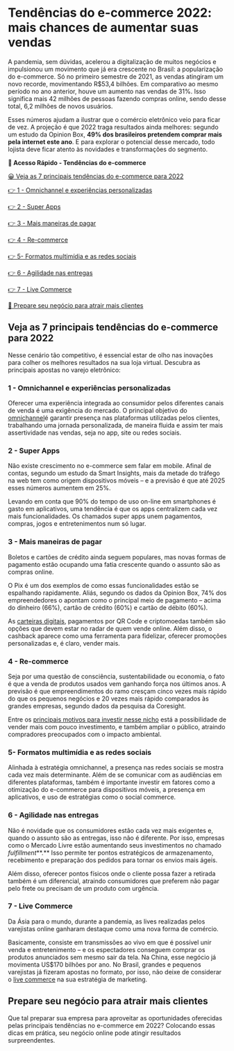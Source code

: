 # Tendências do e-commerce 2022: mais chances de aumentar suas vendas

A pandemia, sem dúvidas, acelerou a digitalização de muitos negócios e impulsionou um movimento que já era crescente no Brasil: a popularização do e-commerce. Só no primeiro semestre de 2021, as vendas atingiram um novo recorde, movimentando R$53,4 bilhões. Em comparativo ao mesmo período no ano anterior, houve um aumento nas vendas de 31%. Isso significa mais 42 milhões de pessoas fazendo compras online, sendo desse total, 6,2 milhões de novos usuários.

Esses números ajudam a ilustrar que o comércio eletrônico veio para ficar de vez. A projeção é que 2022 traga resultados ainda melhores: segundo um estudo da Opinion Box, **49% dos brasileiros pretendem comprar mais pela internet este ano**. E para explorar o potencial desse mercado, todo lojista deve ficar atento às novidades e transformações do segmento.

**💙 Acesso Rápido - Tendências do e-commerce**

[😀 Veja as 7 principais tendências do e-commerce para 2022](#A)

[👉 1 - Omnichannel e experiências personalizadas](#B)

[👉 2 - Super Apps](#C)

[👉 3 - Mais maneiras de pagar](#D)

[👉 4 - Re-commerce](#E)

[👉 5- Formatos multimídia e as redes sociais](#F)

[👉 6 - Agilidade nas entregas](#G)

[👉 7 - Live Commerce](#H)

[💙 Prepare seu negócio para atrair mais clientes](#I)

[](#)
## **Veja as 7 principais tendências do e-commerce para 2022**

Nesse cenário tão competitivo, é essencial estar de olho nas inovações para colher os melhores resultados na sua loja virtual. Descubra as principais apostas no varejo eletrônico:

[](#)
### **1 - Omnichannel e experiências personalizadas**

Oferecer uma experiência integrada ao consumidor pelos diferentes canais de venda é uma exigência do mercado. O principal objetivo do [omnichannel](https://conteudo.mercadopago.com.br/por-que-investir-em-estrategias-omnichannel-no-seu-e-commerce)é garantir presença nas plataformas utilizadas pelos clientes,  trabalhando uma jornada personalizada, de maneira fluida e assim ter mais assertividade nas vendas, seja no app, site ou redes sociais.

[](#)
### **2 - Super Apps**

Não existe crescimento no e-commerce sem falar em mobile. Afinal de contas, segundo um estudo da Smart Insights, mais da metade do tráfego na web tem como origem dispositivos móveis – e a previsão é que até 2025 esses números aumentem em 25%.

Levando em conta que 90% do tempo de uso on-line em smartphones é gasto em aplicativos, uma tendência é que os apps centralizem cada vez mais funcionalidades. Os chamados super apps unem pagamentos, compras, jogos e entretenimentos num só lugar.

[](#)
### **3 - Mais maneiras de pagar**

Boletos e cartões de crédito ainda seguem populares, mas novas formas de pagamento estão ocupando uma fatia crescente quando o assunto são as compras online.

O Pix é um dos exemplos de como essas funcionalidades estão se espalhando rapidamente. Aliás, segundo os dados da Opinion Box, 74% dos empreendedores o apontam como o principal meio de pagamento – acima do dinheiro (66%), cartão de crédito (60%) e cartão de débito (60%).

As [carteiras digitais](https://conteudo.mercadopago.com.br/pagamentos-do-futuro-carteiras-digitais-e-outras-tendencias), pagamentos por QR Code e criptomoedas também são opções que devem estar no radar de quem vende online. Além disso, o cashback aparece como uma ferramenta para fidelizar, oferecer promoções personalizadas e, é claro, vender mais.

[](#)
### **4 - Re-commerce**

Seja por uma questão de consciência, sustentabilidade ou economia, o fato é que a venda de produtos usados vem ganhando força nos últimos anos. A previsão é que empreendimentos do ramo cresçam cinco vezes mais rápido do que os pequenos negócios e 20 vezes mais rápido comparados às grandes empresas, segundo dados da pesquisa da Coresight.

Entre os [principais motivos para investir nesse nicho](https://conteudo.mercadopago.com.br/o-que-e-recommerce-e-como-comecar/) está a possibilidade de vender mais com pouco investimento, e também ampliar o público, atraindo compradores preocupados com o impacto ambiental.

[](#)
### **5- Formatos multimídia e as redes sociais**

Alinhada à estratégia omnichannel, a presença nas redes sociais se mostra cada vez mais determinante. Além de se comunicar com as audiências em diferentes plataformas, também é importante investir em fatores como a otimização do e-commerce para dispositivos móveis, a presença em aplicativos, e uso de estratégias como o social commerce.

[](#)
### **6 - Agilidade nas entregas**

Não é novidade que os consumidores estão cada vez mais exigentes e, quando o assunto são as entregas, isso não é diferente. Por isso, empresas como o Mercado Livre estão aumentando seus investimentos no chamado *fulfillment***.** Isso permite ter pontos estratégicos de armazenamento, recebimento e preparação dos pedidos para tornar os envios mais ágeis.

Além disso, oferecer pontos físicos onde o cliente possa fazer a retirada também é um diferencial, atraindo consumidores que preferem não pagar pelo frete ou precisam de um produto com urgência.

[](#)
### **7 - Live Commerce**

Da Ásia para o mundo, durante a pandemia, as lives realizadas pelos varejistas online ganharam destaque como uma nova forma de comércio.

Basicamente, consiste em transmissões ao vivo em que é possível unir venda e entretenimento – e os espectadores conseguem comprar os produtos anunciados sem mesmo sair da tela. Na China, esse negócio já movimenta US$170 bilhões por ano. No Brasil, grandes e pequenos varejistas já fizeram apostas no formato, por isso, não deixe de considerar o [live commerce](https://conteudo.mercadopago.com.br/live-commerce-conheca-essa-forma-de-vender-online) na sua estratégia de marketing.

[](#)
## **Prepare seu negócio para atrair mais clientes**

Que tal preparar sua empresa para aproveitar as oportunidades oferecidas pelas principais tendências no e-commerce em 2022? Colocando essas dicas em prática, seu negócio online pode atingir resultados surpreendentes.